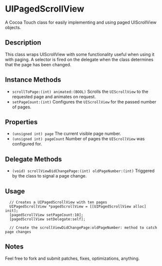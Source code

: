 # UIPagedScrollView

A Cocoa Touch class for easily implementing and using paged UIScrollView objects.

## Description

This class wraps UIScrollView with some functionality useful when using it with paging. A selector is fired on the delegate when the class determines that the page has been changed.

## Instance Methods

 * `scrollToPage:(int) animated:(BOOL)` Scrolls the `UIScrollView` to the requested page and animates on request.
 * `setPageCount:(int)` Configures the `UIScrollView` for the passed number of pages.

## Properties

 * `(unsigned int) page` The current visible page number.
 * `(unsigned int) pageCount` Number of pages the `UIScrollView` was configured for.

## Delegate Methods

 * `(void) scrollViewDidChangePage:(int) oldPageNumber:(int)` Triggered by the class to signal a page change.

## Usage

      // Creates a UIPagedScrollView with ten pages
      UIPagedScrollView *pagedScrollView = [[UIPagedScrollView alloc] init];
      [pagedScrollView setPageCount:10];
      [pagedScrollView setDelegate:self];

      // Create the scrollViewDidChangePage:oldPageNumber: method to catch page changes

## Notes

Feel free to fork and submit patches, fixes, optimizations, anything.
